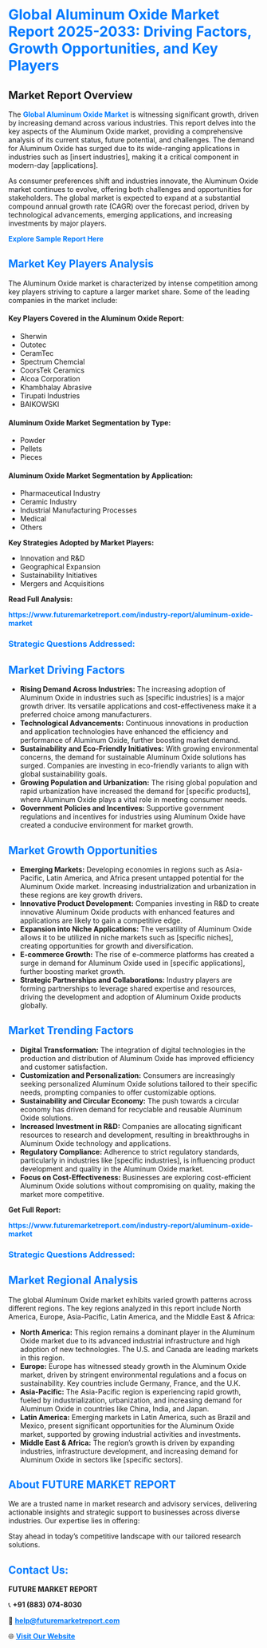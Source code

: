 <h1 style="color: #007BFF;">Global Aluminum Oxide Market Report 2025-2033: Driving Factors, Growth Opportunities, and Key Players</h1>

<section id="overview">
<h2>Market Report Overview</h2>
<p>The <a href="https://www.futuremarketreport.com/industry-report/aluminum-oxide-market" style="color: #007BFF; text-decoration: none;"><strong>Global Aluminum Oxide Market</strong></a> is witnessing significant growth, driven by increasing demand across various industries. This report delves into the key aspects of the Aluminum Oxide market, providing a comprehensive analysis of its current status, future potential, and challenges. The demand for Aluminum Oxide has surged due to its wide-ranging applications in industries such as [insert industries], making it a critical component in modern-day [applications].</p>
<p>As consumer preferences shift and industries innovate, the Aluminum Oxide market continues to evolve, offering both challenges and opportunities for stakeholders. The global market is expected to expand at a substantial compound annual growth rate (CAGR) over the forecast period, driven by technological advancements, emerging applications, and increasing investments by major players.</p>
</section>

<section id="overview">
<p><a href="https://www.futuremarketreport.com/request-sample/reportId=63133" style="color: #007BFF; text-decoration: none;"><strong>Explore Sample Report Here</strong></a></p>
</section>

<section id="key-players">
<h2 style="color: #007BFF;">Market Key Players Analysis</h2>
<p>The Aluminum Oxide market is characterized by intense competition among key players striving to capture a larger market share. Some of the leading companies in the market include:</p>
<h4>Key Players Covered in the Aluminum Oxide Report:</h4>
<ul><li>Sherwin</li><li>Outotec</li><li>CeramTec</li><li>Spectrum Chemcial</li><li>CoorsTek Ceramics</li><li>Alcoa Corporation</li><li>Khambhalay Abrasive</li><li>Tirupati Industries</li><li>BAIKOWSKI</li></ul>
<h4>Aluminum Oxide Market Segmentation by Type:</h4>
<ul><li>Powder</li><li>Pellets</li><li>Pieces</li></ul>

<h4>Aluminum Oxide Market Segmentation by Application:</h4>
<ul><li>Pharmaceutical Industry</li><li>Ceramic Industry</li><li>Industrial Manufacturing Processes</li><li>Medical</li><li>Others</li></ul>
<p><strong>Key Strategies Adopted by Market Players:</strong></p>
<ul>
<li>Innovation and R&D</li>
<li>Geographical Expansion</li>
<li>Sustainability Initiatives</li>
<li>Mergers and Acquisitions</li>
</ul>
</section>

<section>
<p><strong>Read Full Analysis: </strong></p><a href="https://www.futuremarketreport.com/industry-report/aluminum-oxide-market" style="color: #007BFF; text-decoration: none;"><strong>https://www.futuremarketreport.com/industry-report/aluminum-oxide-market</strong></a>
<h3 style="color: #007BFF;">Strategic Questions Addressed:</h3>
</section>

<section id="driving-factors">
<h2 style="color: #007BFF;">Market Driving Factors</h2>
<ul>
<li><strong>Rising Demand Across Industries:</strong> The increasing adoption of Aluminum Oxide in industries such as [specific industries] is a major growth driver. Its versatile applications and cost-effectiveness make it a preferred choice among manufacturers.</li>
<li><strong>Technological Advancements:</strong> Continuous innovations in production and application technologies have enhanced the efficiency and performance of Aluminum Oxide, further boosting market demand.</li>
<li><strong>Sustainability and Eco-Friendly Initiatives:</strong> With growing environmental concerns, the demand for sustainable Aluminum Oxide solutions has surged. Companies are investing in eco-friendly variants to align with global sustainability goals.</li>
<li><strong>Growing Population and Urbanization:</strong> The rising global population and rapid urbanization have increased the demand for [specific products], where Aluminum Oxide plays a vital role in meeting consumer needs.</li>
<li><strong>Government Policies and Incentives:</strong> Supportive government regulations and incentives for industries using Aluminum Oxide have created a conducive environment for market growth.</li>
</ul>
</section>

<section id="growth-opportunities">
<h2 style="color: #007BFF;">Market Growth Opportunities</h2>
<ul>
<li><strong>Emerging Markets:</strong> Developing economies in regions such as Asia-Pacific, Latin America, and Africa present untapped potential for the Aluminum Oxide market. Increasing industrialization and urbanization in these regions are key growth drivers.</li>
<li><strong>Innovative Product Development:</strong> Companies investing in R&D to create innovative Aluminum Oxide products with enhanced features and applications are likely to gain a competitive edge.</li>
<li><strong>Expansion into Niche Applications:</strong> The versatility of Aluminum Oxide allows it to be utilized in niche markets such as [specific niches], creating opportunities for growth and diversification.</li>
<li><strong>E-commerce Growth:</strong> The rise of e-commerce platforms has created a surge in demand for Aluminum Oxide used in [specific applications], further boosting market growth.</li>
<li><strong>Strategic Partnerships and Collaborations:</strong> Industry players are forming partnerships to leverage shared expertise and resources, driving the development and adoption of Aluminum Oxide products globally.</li>
</ul>
</section>

<section id="trending-factors">
<h2 style="color: #007BFF;">Market Trending Factors</h2>
<ul>
<li><strong>Digital Transformation:</strong> The integration of digital technologies in the production and distribution of Aluminum Oxide has improved efficiency and customer satisfaction.</li>
<li><strong>Customization and Personalization:</strong> Consumers are increasingly seeking personalized Aluminum Oxide solutions tailored to their specific needs, prompting companies to offer customizable options.</li>
<li><strong>Sustainability and Circular Economy:</strong> The push towards a circular economy has driven demand for recyclable and reusable Aluminum Oxide solutions.</li>
<li><strong>Increased Investment in R&D:</strong> Companies are allocating significant resources to research and development, resulting in breakthroughs in Aluminum Oxide technology and applications.</li>
<li><strong>Regulatory Compliance:</strong> Adherence to strict regulatory standards, particularly in industries like [specific industries], is influencing product development and quality in the Aluminum Oxide market.</li>
<li><strong>Focus on Cost-Effectiveness:</strong> Businesses are exploring cost-efficient Aluminum Oxide solutions without compromising on quality, making the market more competitive.</li>
</ul>
</section>

<section>
<p><strong>Get Full Report: </strong></p><a href="https://www.futuremarketreport.com/industry-report/aluminum-oxide-market" style="color: #007BFF; text-decoration: none;"><strong>https://www.futuremarketreport.com/industry-report/aluminum-oxide-market</strong></a>
<h3 style="color: #007BFF;">Strategic Questions Addressed:</h3>
</section>


<section id="regional-analysis">
<h2 style="color: #007BFF;">Market Regional Analysis</h2>
<p>The global Aluminum Oxide market exhibits varied growth patterns across different regions. The key regions analyzed in this report include North America, Europe, Asia-Pacific, Latin America, and the Middle East & Africa:</p>
<ul>
<li><strong>North America:</strong> This region remains a dominant player in the Aluminum Oxide market due to its advanced industrial infrastructure and high adoption of new technologies. The U.S. and Canada are leading markets in this region.</li>
<li><strong>Europe:</strong> Europe has witnessed steady growth in the Aluminum Oxide market, driven by stringent environmental regulations and a focus on sustainability. Key countries include Germany, France, and the U.K.</li>
<li><strong>Asia-Pacific:</strong> The Asia-Pacific region is experiencing rapid growth, fueled by industrialization, urbanization, and increasing demand for Aluminum Oxide in countries like China, India, and Japan.</li>
<li><strong>Latin America:</strong> Emerging markets in Latin America, such as Brazil and Mexico, present significant opportunities for the Aluminum Oxide market, supported by growing industrial activities and investments.</li>
<li><strong>Middle East & Africa:</strong> The region’s growth is driven by expanding industries, infrastructure development, and increasing demand for Aluminum Oxide in sectors like [specific sectors].</li>
</ul>
</section>

<footer>
<h2 style="color: #007BFF;">About FUTURE MARKET REPORT</h2>
<p>We are a trusted name in market research and advisory services, delivering actionable insights and strategic support to businesses across diverse industries. Our expertise lies in offering:</p>

<p>Stay ahead in today’s competitive landscape with our tailored research solutions.</p>

<h2 style="color: #007BFF;">Contact Us:</h2>
<p><strong>FUTURE MARKET REPORT</strong></p>
<p>📞 <strong>+91 (883) 074-8030</strong></p>
<p>📧 <strong><a href="mailto:help@futuremarketreport.com" style="color: #007BFF;">help@futuremarketreport.com</a></strong></p>
<p>🌐 <strong><a href="https://www.futuremarketreport.com/" style="color: #007BFF;">Visit Our Website</a></strong></p>
</footer>